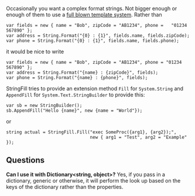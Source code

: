 Occasionally you want a complex format strings. Not bigger enough or enough of them to use a [full blown template system](http://razorengine.codeplex.com/). Rather than

    var fields = new { name = "Bob", zipCode = "AB1234", phone =   "01234 567890" };
    var address = String.Format("{0} : {1}", fields.name, fields.zipCode);
    var phone = String.Format("{0} : {1}", fields.name, fields.phone);

it would be nice to write

    var fields = new { name = "Bob", zipCode = "AB1234", phone = "01234 567890" };
    var address = String.Format("{name} : {zipCode}", fields);
    var phone = String.Format("{name} : {phone}", fields);

StringFill tries to provide an extension method `Fill`  for  `System.String` and `AppendFill` for `System.Text.StringBuilder` to provide this:

    var sb = new StringBuilder();
    sb.AppendFill("Hello {name}", new {name = "World"});

or

    string actual = StringFill.Fill("exec SomeProc({arg1}, {arg2});",
                                    new { arg1 = "Test", arg2 = "Example" });

## Questions

**Can I use it with Dictionary&lt;string, object&gt;?** Yes, if you pass in a 
dictionary, generic or otherwise, it will perform the look up based on
the keys of the dictionary rather than the properties.